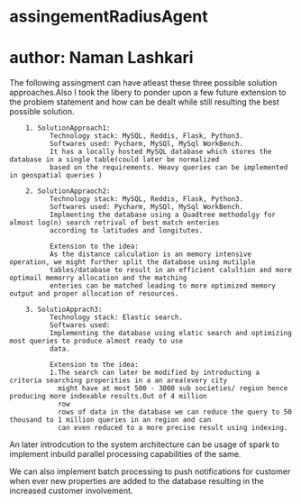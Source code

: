 # assingementRadiusAgent
# author: Naman Lashkari



The following assingment can have atleast these three possible solution approaches.Also I took the libery to ponder upon 
a few future extension to the problem statement and how can be dealt while still resulting the best possible solution.

        
        1. SolutionApproach1:
              Technology stack: MySQL, Reddis, Flask, Python3.
              Softwares used: Pycharm, MySQl, MySql WorkBench.
              It has a locally hosted MySQL database which stores the database in a single table(could later be normalized 
              based on the requirements. Heavy queries can be implemented in geospatial queries )
                   
        2. SolutionAppraoch2:
              Technology stack: MySQL, Reddis, Flask, Python3.
              Softwares used: Pycharm, MySQl, MySql WorkBench.
              Implmenting the database using a Quadtree methodolgy for almost log(n) search retrival of best match enteries
              according to latitudes and longitutes.
              
              Extension to the idea:
              As the distance calculation is an memory intensive operation, we might further split the database using mutilple 
              tables/database to result in an efficient calultion and more optimail memorry allocation and the matching
              enteries can be matched leading to more optimized memory output and proper allocation of resources.  
         
        3. SolutioApprach3:
              Technology stack: Elastic search.
              Softwares used:
              Implementing the database using elatic search and optimizing most queries to produce almost ready to use 
              data. 
              
              Extension to the idea:
              1.The search can later be modified by introducting a criteria searching properities in a an area(every city
                might have at most 500 - 3000 sub societies/ region hence producing more indexable results.Out of 4 million 
                row
                rows of data in the database we can reduce the query to 50 thousand to 1 million queries in an region and can 
                can even reduced to a more precise result using indexing.
              
              
An later introdcution to the system architecture can be usage of spark to implement inbuild parallel processing capabilities 
of the same.
         
We can also implement batch processing to push notifications for customer when ever new properties are added to the database 
resulting in the increased customer involvement.
